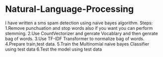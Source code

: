 # Natural-Language-Processing

I have written a sms spam detection using naive bayes algorithm.
Steps:
1.Remove punchuation and stop words also if you want you can perform stemming.
2.Use CountVectorizer and genrate Vocablary and then genrate bag of words.
3.Use TF-IDF Transformer to normalize bag of words.
4.Prepare train,test data.
5.Train the Multinomial naive bayes Classifier using test data
6.Test the model using test data
